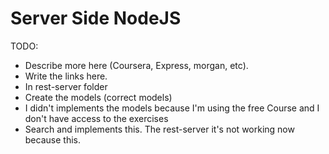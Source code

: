# Server Side NodeJS

TODO: 
* Describe more here (Coursera, Express, morgan, etc).
* Write the links here.
* In rest-server folder
 * Create the models (correct models)
 * I didn't implements the models because I'm using the free Course and I don't have access to the exercises
 * Search and implements this. The rest-server it's not working now because this.
